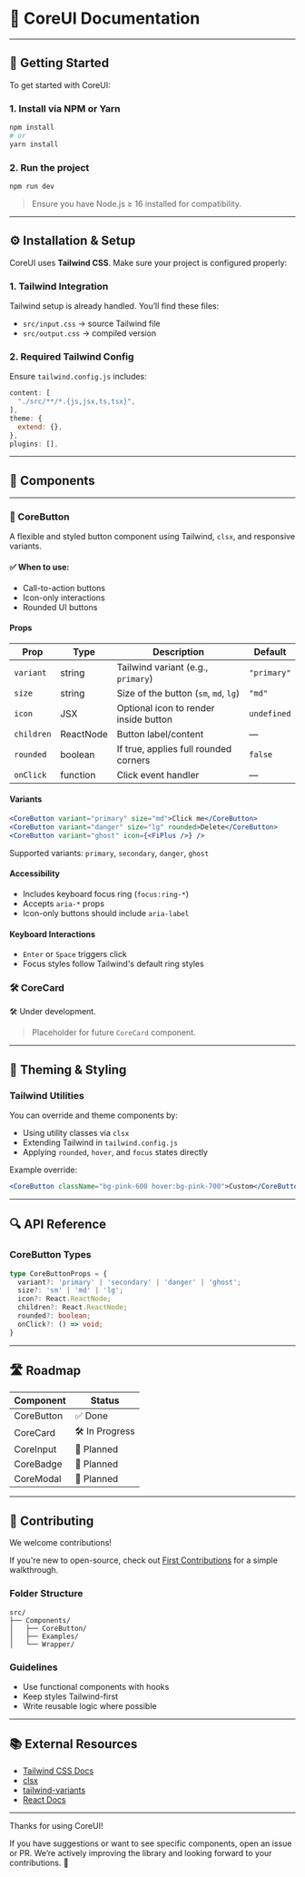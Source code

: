 # 🧱 CoreUI Documentation

---

## 🚀 Getting Started

To get started with CoreUI:

### 1. Install via NPM or Yarn

```bash
npm install
# or
yarn install
```

### 2. Run the project

```bash
npm run dev
```

> Ensure you have Node.js ≥ 16 installed for compatibility.

---

## ⚙️ Installation & Setup

CoreUI uses **Tailwind CSS**. Make sure your project is configured properly:

### 1. Tailwind Integration

Tailwind setup is already handled. You’ll find these files:

- `src/input.css` → source Tailwind file
- `src/output.css` → compiled version

### 2. Required Tailwind Config

Ensure `tailwind.config.js` includes:

```js
content: [
  "./src/**/*.{js,jsx,ts,tsx}",
],
theme: {
  extend: {},
},
plugins: [],
```

---

## 🧩 Components

---

### 🔘 CoreButton

A flexible and styled button component using Tailwind, `clsx`, and responsive variants.

#### ✅ When to use:

- Call-to-action buttons
- Icon-only interactions
- Rounded UI buttons

#### Props

| Prop       | Type     | Description                             | Default      |
|------------|----------|-----------------------------------------|--------------|
| `variant`  | string   | Tailwind variant (e.g., `primary`)      | `"primary"`  |
| `size`     | string   | Size of the button (`sm`, `md`, `lg`)   | `"md"`       |
| `icon`     | JSX      | Optional icon to render inside button   | `undefined`  |
| `children` | ReactNode| Button label/content                    | —            |
| `rounded`  | boolean  | If true, applies full rounded corners   | `false`      |
| `onClick`  | function | Click event handler                      | —            |

#### Variants

```jsx
<CoreButton variant="primary" size="md">Click me</CoreButton>
<CoreButton variant="danger" size="lg" rounded>Delete</CoreButton>
<CoreButton variant="ghost" icon={<FiPlus />} />
```

Supported variants: `primary`, `secondary`, `danger`, `ghost`

#### Accessibility

- Includes keyboard focus ring (`focus:ring-*`)
- Accepts `aria-*` props
- Icon-only buttons should include `aria-label`

#### Keyboard Interactions

- `Enter` or `Space` triggers click
- Focus styles follow Tailwind's default ring styles

### 🛠️ CoreCard

🛠️ Under development.

> Placeholder for future `CoreCard` component.

---

## 🎨 Theming & Styling

### Tailwind Utilities

You can override and theme components by:

- Using utility classes via `clsx`
- Extending Tailwind in `tailwind.config.js`
- Applying `rounded`, `hover`, and `focus` states directly

Example override:

```jsx
<CoreButton className="bg-pink-600 hover:bg-pink-700">Custom</CoreButton>
```

---

## 🔍 API Reference

### CoreButton Types

```ts
type CoreButtonProps = {
  variant?: 'primary' | 'secondary' | 'danger' | 'ghost';
  size?: 'sm' | 'md' | 'lg';
  icon?: React.ReactNode;
  children?: React.ReactNode;
  rounded?: boolean;
  onClick?: () => void;
}
```

---

## 🛣️ Roadmap

| Component      | Status         |
|----------------|----------------|
| CoreButton     | ✅ Done         |
| CoreCard       | 🛠️ In Progress |
| CoreInput      | 📝 Planned      |
| CoreBadge      | 📝 Planned      |
| CoreModal      | 📝 Planned      |

---

## 🤝 Contributing

We welcome contributions!

If you're new to open-source, check out [First Contributions](https://firstcontributions.github.io/) for a simple walkthrough.

### Folder Structure

```
src/
├── Components/
│   ├── CoreButton/
│   ├── Examples/
│   └── Wrapper/
```

### Guidelines

- Use functional components with hooks
- Keep styles Tailwind-first
- Write reusable logic where possible

---

## 📚 External Resources

- [Tailwind CSS Docs](https://tailwindcss.com/docs)
- [clsx](https://github.com/lukeed/clsx)
- [tailwind-variants](https://tailwind-variants.org/)
- [React Docs](https://react.dev/)

---

Thanks for using CoreUI!

If you have suggestions or want to see specific components, open an issue or PR. We’re actively improving the library and looking forward to your contributions. 🌟
